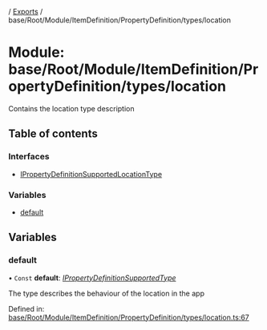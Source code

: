 [](../README.md) / [Exports](../modules.md) / base/Root/Module/ItemDefinition/PropertyDefinition/types/location

# Module: base/Root/Module/ItemDefinition/PropertyDefinition/types/location

Contains the location type description

## Table of contents

### Interfaces

- [IPropertyDefinitionSupportedLocationType](../interfaces/base_root_module_itemdefinition_propertydefinition_types_location.ipropertydefinitionsupportedlocationtype.md)

### Variables

- [default](base_root_module_itemdefinition_propertydefinition_types_location.md#default)

## Variables

### default

• `Const` **default**: [*IPropertyDefinitionSupportedType*](../interfaces/base_root_module_itemdefinition_propertydefinition_types.ipropertydefinitionsupportedtype.md)

The type describes the behaviour of the location in the app

Defined in: [base/Root/Module/ItemDefinition/PropertyDefinition/types/location.ts:67](https://github.com/onzag/itemize/blob/5fcde7cf/base/Root/Module/ItemDefinition/PropertyDefinition/types/location.ts#L67)
